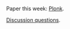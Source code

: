 Paper this week: [Plonk](https://eprint.iacr.org/2019/953.pdf).

[Discussion questions](./QUESTIONS.md).

